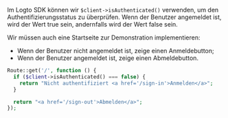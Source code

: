 Im Logto SDK können wir `$client->isAuthenticated()` verwenden, um den Authentifizierungsstatus zu überprüfen. Wenn der Benutzer angemeldet ist, wird der Wert true sein, andernfalls wird der Wert false sein.

Wir müssen auch eine Startseite zur Demonstration implementieren:

- Wenn der Benutzer nicht angemeldet ist, zeige einen Anmeldebutton;
- Wenn der Benutzer angemeldet ist, zeige einen Abmeldebutton.

```php
Route::get('/', function () {
  if ($client->isAuthenticated() === false) {
    return "Nicht authentifiziert <a href='/sign-in'>Anmelden</a>";
  }

  return "<a href='/sign-out'>Abmelden</a>";
});
```
